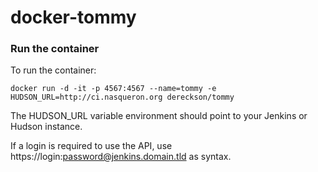 # docker-tommy

### Run the container

To run the container:

`docker run -d -it -p 4567:4567 --name=tommy -e HUDSON_URL=http://ci.nasqueron.org dereckson/tommy`

The HUDSON_URL variable environment should point
to your Jenkins or Hudson instance.

If a login is required to use the API,
use https://login:password@jenkins.domain.tld as syntax.

